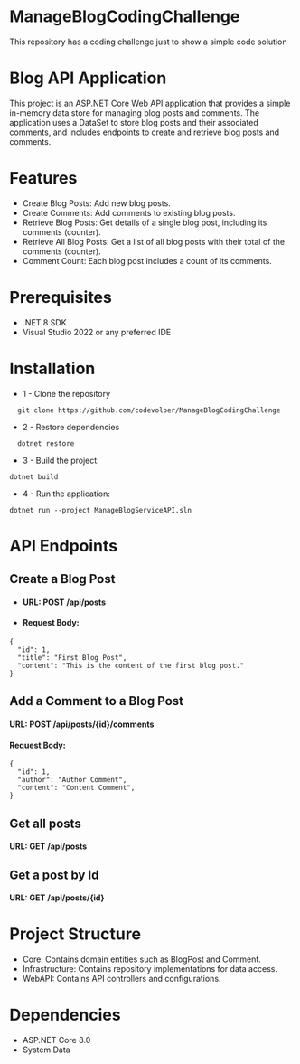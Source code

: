 # ManageBlogCodingChallenge
This repository has a coding challenge just to show a simple code solution

# Blog API Application
This project is an ASP.NET Core Web API application that provides a simple in-memory data store for managing blog posts and comments. 
The application uses a DataSet to store blog posts and their associated comments, and includes endpoints to create and retrieve blog posts and comments.

# Features

- Create Blog Posts: Add new blog posts.
- Create Comments: Add comments to existing blog posts.
- Retrieve Blog Posts: Get details of a single blog post, including its comments (counter).
- Retrieve All Blog Posts: Get a list of all blog posts with their total of the comments (counter). 
- Comment Count: Each blog post includes a count of its comments.

# Prerequisites
- .NET 8 SDK
- Visual Studio 2022 or any preferred IDE

# Installation

* 1 - Clone the repository
```
  git clone https://github.com/codevolper/ManageBlogCodingChallenge
```

* 2 - Restore dependencies
```
  dotnet restore
```
  
* 3 - Build the project:
```
dotnet build
```

* 4 - Run the application:
```
dotnet run --project ManageBlogServiceAPI.sln
```

 # API Endpoints
## Create a Blog Post
  
- #### URL: POST /api/posts
- #### Request Body:
```  
{
  "id": 1,
  "title": "First Blog Post",
  "content": "This is the content of the first blog post."
}

```
  
## Add a Comment to a Blog Post
#### URL: POST /api/posts/{id}/comments
#### Request Body:
```
{
  "id": 1,
  "author": "Author Comment",
  "content": "Content Comment",  
}
```

## Get all posts
#### URL: GET /api/posts

## Get a post by Id 
#### URL: GET /api/posts/{id}

# Project Structure
- Core: Contains domain entities such as BlogPost and Comment.
- Infrastructure: Contains repository implementations for data access.
- WebAPI: Contains API controllers and configurations.

# Dependencies
- ASP.NET Core 8.0
- System.Data
